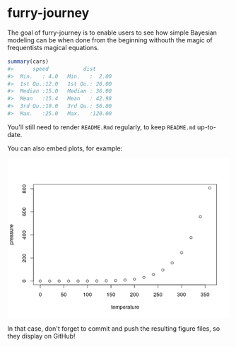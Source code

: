 
<!-- README.md is generated from README.Rmd. Please edit that file -->
furry-journey
=============

The goal of furry-journey is to enable users to see how simple Bayesian modeling can be when done from the beginning withouth the magic of frequentists magical equations.

``` r
summary(cars)
#>      speed           dist       
#>  Min.   : 4.0   Min.   :  2.00  
#>  1st Qu.:12.0   1st Qu.: 26.00  
#>  Median :15.0   Median : 36.00  
#>  Mean   :15.4   Mean   : 42.98  
#>  3rd Qu.:19.0   3rd Qu.: 56.00  
#>  Max.   :25.0   Max.   :120.00
```

You'll still need to render `README.Rmd` regularly, to keep `README.md` up-to-date.

You can also embed plots, for example:

![](README_files/figure-markdown_github/pressure-1.png)

In that case, don't forget to commit and push the resulting figure files, so they display on GitHub!
